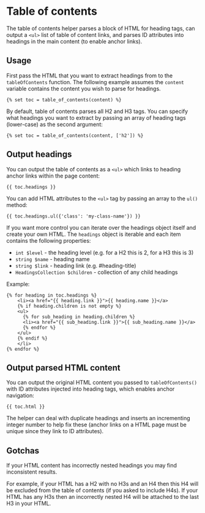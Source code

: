 # Table of contents

The table of contents helper parses a block of HTML for heading tags, can output a `<ul>` list of table of content links, 
and parses ID attributes into headings in the main content (to enable anchor links). 

## Usage

First pass the HTML that you want to extract headings from to the `tableOfContents` function.
The following example assumes the `content` variable contains the content you wish to parse for headings.


```twig
{% set toc = table_of_contents(content) %}
```

By default, table of contents parses all H2 and H3 tags. You can specify what headings you want to extract
by passing an array of heading tags (lower-case) as the second argument:

```twig
{% set toc = table_of_contents(content, ['h2']) %}
```

## Output headings

You can output the table of contents as a `<ul>` which links to heading anchor links within the page content: 

```twig
{{ toc.headings }}
```

You can add HTML attributes to the `<ul>` tag by passing an array to the `ul()` method:

```twig
{{ toc.headings.ul({'class': 'my-class-name'}) }}
```

If you want more control you can iterate over the headings object itself and create your own HTML. The `headings` object
is iterable and each item contains the following properties:

* `int $level` - the heading level (e.g. for a H2 this is 2, for a H3 this is 3)
* `string $name` - heading name
* `string $link` - heading link (e.g. #heading-title)
* `HeadingsCollection $children` - collection of any child headings 

Example:

```twig
{% for heading in toc.headings %}
    <li><a href="{{ heading.link }}">{{ heading.name }}</a>
    {% if heading.children is not empty %}
    <ul>
      {% for sub_heading in heading.children %}
      <li><a href="{{ sub_heading.link }}">{{ sub_heading.name }}</a>
      {% endfor %}
    </ul>
    {% endif %}
    </li>
{% endfor %}
```

## Output parsed HTML content

You can output the original HTML content you passed to `tableOfContents()` with ID attributes injected into 
heading tags, which enables anchor navigation:

```twig
{{ toc.html }}
```

The helper can deal with duplicate headings and inserts an incrementing integer number to help fix these (anchor links on a
HTML page must be unique since they link to ID attributes).

## Gotchas

If your HTML content has incorrectly nested headings you may find inconsistent results. 

For example, if your HTML has a H2 with no H3s and an H4 then this H4 will be excluded from the table of
contents (if you asked to include H4s). If your HTML has any H3s then an incorrectly 
nested H4 will be attached to the last H3 in your HTML.